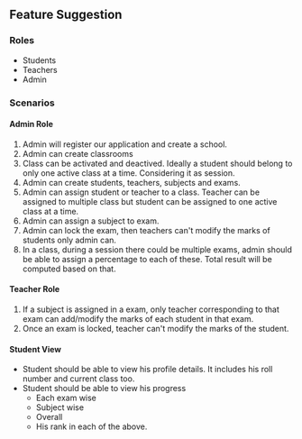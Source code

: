## Feature Suggestion

### Roles
- Students
- Teachers
- Admin

### Scenarios

#### Admin Role
1. Admin will register our application and create a school.
2. Admin can create classrooms
3. Class can be activated and deactived. Ideally a student should belong to only one active class at a time.  Considering it as session.
3. Admin can create students, teachers, subjects and exams. 
4. Admin can assign student or teacher to a class. Teacher can be assigned to multiple class but student can be assigned to one active class at a time. 
5. Admin can assign a subject to exam. 
6. Admin can lock the exam, then teachers can't modify the marks of students only admin can. 
7. In a class, during a session there could be multiple exams, admin should be able to assign a percentage to each of these. Total result will be computed based on that. 

#### Teacher Role
1. If a subject is assigned in a exam, only teacher corresponding to that exam can add/modify the marks of each student in that exam. 
2. Once an exam is locked, teacher can't modify the marks of the student. 

#### Student View
- Student should be able to view his profile details. It includes his roll number and current class too. 
- Student should be able to view his progress
  - Each exam wise
  - Subject wise
  - Overall
  - His rank in each of the above. 
  
  
